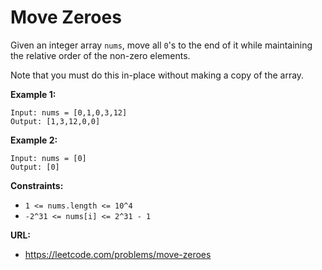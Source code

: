 # Move Zeroes

Given an integer array `nums`, move all `0`'s to the end of it while maintaining the relative order of the non-zero elements.

Note that you must do this in-place without making a copy of the array.

**Example 1:**

```
Input: nums = [0,1,0,3,12]
Output: [1,3,12,0,0]
```

**Example 2:**

```
Input: nums = [0]
Output: [0]
```


**Constraints:**

* `1 <= nums.length <= 10^4`
* `-2^31 <= nums[i] <= 2^31 - 1`

**URL:**
* https://leetcode.com/problems/move-zeroes